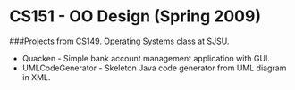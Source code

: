 CS151 - OO Design (Spring 2009)
======================


###Projects from CS149. Operating Systems class at SJSU.

- Quacken - Simple bank account management application with GUI.
- UMLCodeGenerator - Skeleton Java code generator from UML diagram in XML.
